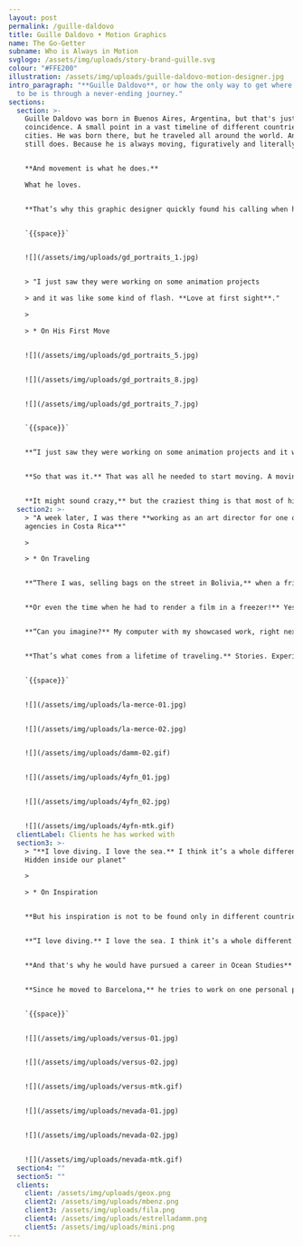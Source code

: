```yaml
---
layout: post
permalink: /guille-daldovo
title: Guille Daldovo • Motion Graphics
name: The Go-Getter
subname: Who is Always in Motion
svglogo: /assets/img/uploads/story-brand-guille.svg
colour: "#FFE200"
illustration: /assets/img/uploads/guille-daldovo-motion-designer.jpg
intro_paragraph: "**Guille Daldovo**, or how the only way to get where you want
  to be is through a never-ending journey."
sections:
  section: >-
    Guille Daldovo was born in Buenos Aires, Argentina, but that's just a
    coincidence. A small point in a vast timeline of different countries and
    cities. He was born there, but he traveled all around the world. And he
    still does. Because he is always moving, figuratively and literally. 


    **And movement is what he does.**

    What he loves.


    **That’s why this graphic designer quickly found his calling when he first started working at an animation studio, while still in college.** He realized animation was his thing and focused on making things move. And that’s the perfect metaphor for his entire life. That’s what rules every single one of his choices.


    `{{space}}`


    ![](/assets/img/uploads/gd_portraits_1.jpg)


    > "I just saw they were working on some animation projects

    > and it was like some kind of flash. **Love at first sight**."

    >

    > * On His First Move


    ![](/assets/img/uploads/gd_portraits_5.jpg)


    ![](/assets/img/uploads/gd_portraits_8.jpg)


    ![](/assets/img/uploads/gd_portraits_7.jpg)


    `{{space}}`


    **“I just saw they were working on some animation projects and it was like some kind of flash.** Love at first sight.”


    **So that was it.** That was all he needed to start moving. A moving story that took him almost everywhere. Like in 2006 when he left his job and college and set sail on a quest that took him from Argentina to Costa Rica, stopping in every single country in between.


    **It might sound crazy,** but the craziest thing is that most of his life and groundbreaking opportunities came from traveling.
  section2: >-
    > "A week later, I was there **working as an art director for one of the top
    agencies in Costa Rica**"

    >

    > * On Traveling


    **“There I was, selling bags on the street in Bolivia,** when a friend called me and said: Come to Costa Rica; I have a job for you. My answer: give me a week to figure it out. A week later, I was there working as an art director for one of the top agencies in Costa Rica”. 


    **Or even the time when he had to render a film in a freezer!** Yes, exactly what it sounds like. He was showcasing an animated movie at a well-known festival, and it was so heavy that his computer kept overheating repeatedly. So he put it in the freezer to keep it cool and get the film rendered. 


    **“Can you imagine?** My computer with my showcased work, right next to the beer that was going to be served during the opening”.


    **That’s what comes from a lifetime of traveling.** Stories. Experiences. And that’s what Guille is full of. That’s why he has this ability to tell stories, to engage with the viewers. Because this go-getter works hard for his dreams, but he travels even harder. And one might say traveling is what inspires him, what creates all these different and incredible scenarios that get straight from his head to the screen.


    `{{space}}`


    ![](/assets/img/uploads/la-merce-01.jpg)


    ![](/assets/img/uploads/la-merce-02.jpg)


    ![](/assets/img/uploads/damm-02.gif)


    ![](/assets/img/uploads/4yfn_01.jpg)


    ![](/assets/img/uploads/4yfn_02.jpg)


    ![](/assets/img/uploads/4yfn-mtk.gif)
  clientLabel: Clients he has worked with
  section3: >-
    > "**I love diving. I love the sea.** I think it’s a whole different planet.
    Hidden inside our planet"

    >

    > * On Inspiration


    **But his inspiration is not to be found only in different countries' soils.** He goes deeper than that. Literally. He finds most of his inspiration below mother earth. That’s why he loves diving. The undersea world has a unique beauty and charm for him. 


    **“I love diving.** I love the sea. I think it’s a whole different planet. Hidden inside our planet.”


    **And that's why he would have pursued a career in Ocean Studies** if he hadn't been a Graphic Designer and Animator. He loves the water. And water is part of his life. He finds himself comfortable there, like every single morning when he wakes up at 6 am to swim 2000 meters. That changes his mornings. That set the perfect mood to start his day. That inspires him on a regular basis. And that helps him work on personal projects when he has the time. 


    **Since he moved to Barcelona,** he tries to work on one personal project a year. And he does so. Personal projects that aren't just in his portfolio. Those are the base of all his art-based work. Of all his festival entries. Like his project “*Nevada*”, a short animated film based on the classic (and world-famous) Argentinian graphic novel “*El Eternauta*” by Héctor Germán Oesterheld and Francisco Solano López.


    `{{space}}`


    ![](/assets/img/uploads/versus-01.jpg)


    ![](/assets/img/uploads/versus-02.jpg)


    ![](/assets/img/uploads/versus-mtk.gif)


    ![](/assets/img/uploads/nevada-01.jpg)


    ![](/assets/img/uploads/nevada-02.jpg)


    ![](/assets/img/uploads/nevada-mtk.gif)
  section4: ""
  section5: ""
  clients:
    client: /assets/img/uploads/geox.png
    client2: /assets/img/uploads/mbenz.png
    client3: /assets/img/uploads/fila.png
    client4: /assets/img/uploads/estrelladamm.png
    client5: /assets/img/uploads/mini.png
---
```

